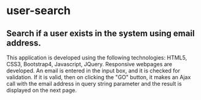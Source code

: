 # user-search
## Search if a user exists in the system using email address.
 This application is developed using the following technologies: HTML5, CSS3, Bootstrap4, Javascript, JQuery.
 Responsive webpages are developed. An email is entered in the input box, and it is checked for validation. If it is valid, then on clicking the "GO" button, it makes an 
 Ajax call with the email address in query string parameter and the result is displayed on the next page. 
